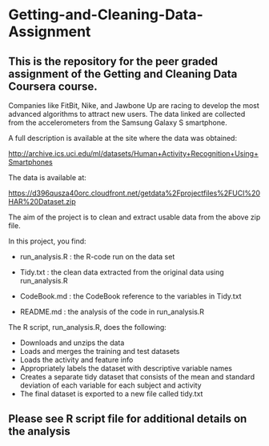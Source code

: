 # Getting-and-Cleaning-Data-Assignment

## This is the repository for the peer graded assignment of the Getting and Cleaning Data Coursera course. 

Companies like FitBit, Nike, and Jawbone Up are racing to develop the most advanced algorithms to attract new users. The data linked are collected from the accelerometers from the Samsung Galaxy S smartphone.

A full description is available at the site where the data was obtained:

http://archive.ics.uci.edu/ml/datasets/Human+Activity+Recognition+Using+Smartphones

The data is available at:

https://d396qusza40orc.cloudfront.net/getdata%2Fprojectfiles%2FUCI%20HAR%20Dataset.zip

The aim of the project is to clean and extract usable data from the above zip file. 

In this project, you find:

* run_analysis.R : the R-code run on the data set

* Tidy.txt : the clean data extracted from the original data using run_analysis.R

* CodeBook.md : the CodeBook reference to the variables in Tidy.txt

* README.md : the analysis of the code in run_analysis.R


The R script, run_analysis.R, does the following:

* Downloads and unzips the data
* Loads and merges the training and test datasets
* Loads the activity and feature info
* Appropriately labels the dataset with descriptive variable names
* Creates a separate tidy dataset that consists of the mean and standard deviation of each variable for each subject and activity
* The final dataset is exported to a new file called tidy.txt

## Please see R script file for additional details on the analysis 

